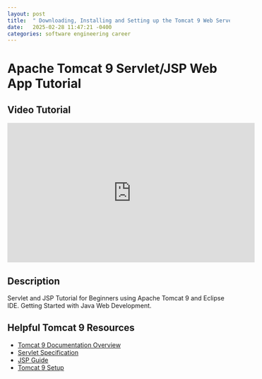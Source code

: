 ```yaml
---
layout: post
title:  " Downloading, Installing and Setting up the Tomcat 9 Web Server in Windows 10"
date:   2025-02-28 11:47:21 -0400
categories: software engineering career
---
```


# Apache Tomcat 9 Servlet/JSP Web App Tutorial

## Video Tutorial
<iframe width="560" height="315" src="https://www.youtube.com/embed/zwwquQ3yNb0" title="Apache Tomcat 9 Servlet/JSP Web App in 25 Steps" frameborder="0" allow="accelerometer; autoplay; clipboard-write; encrypted-media; gyroscope; picture-in-picture" allowfullscreen></iframe>

## Description
Servlet and JSP Tutorial for Beginners using Apache Tomcat 9 and Eclipse IDE. Getting Started with Java Web Development.

## Helpful Tomcat 9 Resources
- [Tomcat 9 Documentation Overview](https://tomcat.apache.org/tomcat-9.0-doc/index.html)
- [Servlet Specification](https://tomcat.apache.org/tomcat-9.0-doc/servletapi/index.html)
- [JSP Guide](https://tomcat.apache.org/tomcat-9.0-doc/jspapi/index.html)
- [Tomcat 9 Setup](https://tomcat.apache.org/tomcat-9.0-doc/setup.html)
